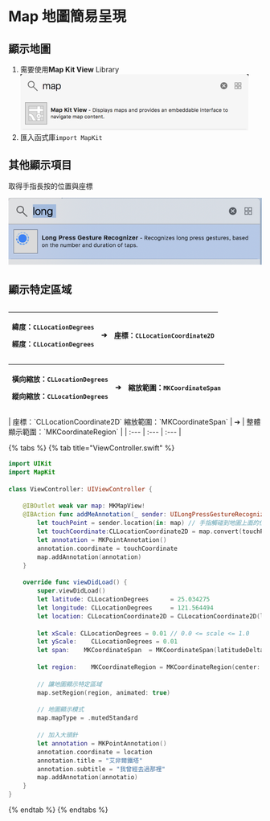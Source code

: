 # Map 地圖簡易呈現

## 顯示地圖

1. 需要使用**Map Kit View** Library![](../../.gitbook/assets/map.png)
2. 匯入函式庫`import MapKit` 

## 其他顯示項目

取得手指長按的位置與座標

![](../../.gitbook/assets/ying-mu-kuai-zhao-20190327-xia-wu-7.54.56.png)

## 顯示特定區域

|  |  |  |
| :--- | :--- | :--- |


<table>
  <thead>
    <tr>
      <th style="text-align:left">
        <p>&#x7DEF;&#x5EA6;&#xFF1A;<code>CLLocationDegrees</code>
        </p>
        <p>&#x7D93;&#x5EA6;&#xFF1A;<code>CLLocationDegrees</code>
        </p>
      </th>
      <th style="text-align:left">&#x2794;</th>
      <th style="text-align:left">&#x5EA7;&#x6A19;&#xFF1A;<code>CLLocationCoordinate2D</code>
      </th>
    </tr>
  </thead>
  <tbody></tbody>
</table><table>
  <thead>
    <tr>
      <th style="text-align:left">
        <p>&#x6A6B;&#x5411;&#x7E2E;&#x653E;&#xFF1A;<code>CLLocationDegrees</code>
        </p>
        <p>&#x7E31;&#x5411;&#x7E2E;&#x653E;&#xFF1A;<code>CLLocationDegrees</code>
        </p>
      </th>
      <th style="text-align:left">&#x2794;</th>
      <th style="text-align:left">&#x7E2E;&#x653E;&#x7BC4;&#x570D;&#xFF1A;<code>MKCoordinateSpan</code>
      </th>
    </tr>
  </thead>
  <tbody></tbody>
</table>| 座標：`CLLocationCoordinate2D` 縮放範圍：`MKCoordinateSpan` | ➔ | 整體顯示範圍：`MKCoordinateRegion` |
| :--- | :--- | :--- |


{% tabs %}
{% tab title="ViewController.swift" %}
```swift
import UIKit
import MapKit

class ViewController: UIViewController {

    @IBOutlet weak var map: MKMapView!
    @IBAction func addMeAnnotation(_ sender: UILongPressGestureRecognizer) {
        let touchPoint = sender.location(in: map) // 手指觸碰到地圖上面的位置
        let touchCoordinate:CLLocationCoordinate2D = map.convert(touchPoint, toCoordinateFrom: map) // 將觸碰的點轉換成地圖上的座標
        let annotation = MKPointAnnotation()
        annotation.coordinate = touchCoordinate
        map.addAnnotation(annotation)
    }

    override func viewDidLoad() {
        super.viewDidLoad()
        let latitude: CLLocationDegrees      = 25.034275
        let longitude: CLLocationDegrees     = 121.564494
        let location: CLLocationCoordinate2D = CLLocationCoordinate2D(latitude: latitude, longitude: longitude)

        let xScale: CLLocationDegrees = 0.01 // 0.0 <= scale <= 1.0
        let yScale:    CLLocationDegrees = 0.01
        let span:    MKCoordinateSpan  = MKCoordinateSpan(latitudeDelta: yScale, longitudeDelta: xScale)

        let region:    MKCoordinateRegion = MKCoordinateRegion(center: location, span: span)

        // 讓地圖顯示特定區域 
        map.setRegion(region, animated: true)

        // 地圖顯示模式
        map.mapType = .mutedStandard

        // 加入大頭針
        let annotation = MKPointAnnotation()
        annotation.coordinate = location
        annotation.title = "艾非爾鐵塔"
        annotation.subtitle = "我曾經去過那裡"
        map.addAnnotation(annotatio)
    }
}
```
{% endtab %}
{% endtabs %}

